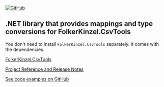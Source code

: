 [![GitHub](https://img.shields.io/github/license/FolkerKinzel/CsvTools.Mappings)](https://github.com/FolkerKinzel/CsvTools.Mappings/blob/master/LICENSE)

## .NET library that provides mappings and type conversions for FolkerKinzel.CsvTools
You don't need to install `FolkerKinzel.CsvTools` separately. It comes with the dependencies.

[FolkerKinzel.CsvTools](https://www.nuget.org/packages/FolkerKinzel.CsvTools/)

[Project Reference and Release Notes](https://github.com/FolkerKinzel/CsvTools.Mappings/releases/tag/v1.0.0-alpha.1)

[See code examples on GitHub](https://github.com/FolkerKinzel/CsvTools.Mappings)
